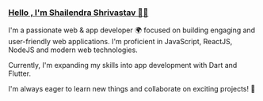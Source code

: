 ### [Hello , I'm Shailendra Shrivastav 🧑‍💻](https://github.com/Shailendra122)
I'm a passionate web & app developer 🌍 focused on building engaging and user-friendly web applications. I'm proficient in JavaScript, ReactJS, NodeJS and modern web technologies.

Currently, I'm expanding my skills into app development with Dart and Flutter.

I'm always eager to learn new things and collaborate on exciting projects! 🚀
